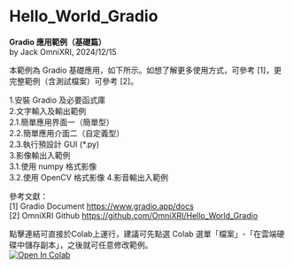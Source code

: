 # Hello_World_Gradio

**Gradio 應用範例（基礎篇）**   
by Jack OmniXRI, 2024/12/15  

本範例為 Gradio 基礎應用，如下所示。如想了解更多使用方式，可參考 [1]，更完整範例（含測試檔案）可參考 [2]。  

1.安裝 Gradio 及必要函式庫  
2.文字輸入及輸出範例  
2.1.簡單應用界面一（簡單型）  
2.2.簡單應用介面二（自定義型）  
2.3.執行預設計 GUI (*.py)  
3.影像輸出入範例  
3.1.使用 numpy 格式影像  
3.2.使用 OpenCV 格式影像 4.影音輸出入範例  

參考文獻：  
[1] Gradio Document https://www.gradio.app/docs  
[2] OmniXRI Github https://github.com/OmniXRI/Hello_World_Gradio   

點擊連結可直接於Colab上運行，建議可先點選 Colab 選單「檔案」-「在雲端硬碟中儲存副本」，之後就可任意修改範例。  
[![Open In Colab](https://colab.research.google.com/assets/colab-badge.svg)](https://colab.research.google.com/github/OmniXRI/Hello_World_Gradio/blob/main/Hello_World_Gradio.ipynb)
